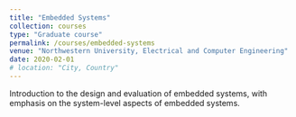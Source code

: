 ```yaml
---
title: "Embedded Systems"
collection: courses
type: "Graduate course"
permalink: /courses/embedded-systems
venue: "Northwestern University, Electrical and Computer Engineering"
date: 2020-02-01
# location: "City, Country"
---
```


Introduction to the design and evaluation of embedded systems, with emphasis on the system-level aspects of embedded systems.
